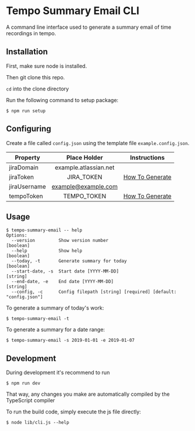 # Tempo Summary Email CLI

A command line interface used to generate a summary email of time recordings in tempo.

## Installation

First, make sure node is installed.

Then git clone this repo.

`cd` into the clone directory

Run the following command to setup package:
```shell script
$ npm run setup
```

## Configuring

Create a file called `config.json` using the template file `example.config.json`.

Property | Place Holder | Instructions
--- | :---: | --- 
jiraDomain | example.atlassian.net||
jiraToken | JIRA_TOKEN | [How To Generate](https://confluence.atlassian.com/cloud/api-tokens-938839638.html)
jiraUsername | example@example.com ||
tempoToken | TEMPO_TOKEN | [How To Generate](https://tempo-io.atlassian.net/wiki/spaces/KB/pages/199065601/How+to+use+Tempo+Cloud+REST+APIs)

## Usage

```shell script
$ tempo-summary-email -- help
Options:
  --version         Show version number                                [boolean]
  --help            Show help                                          [boolean]
  --today, -t       Generate summary for today                         [boolean]
  --start-date, -s  Start date [YYYY-MM-DD]                             [string]
  --end-date, -e    End date [YYYY-MM-DD]                               [string]
  --config, -c      Config filepath [string] [required] [default: "config.json"]
```

To generate a summary of today's work:
```shell script
$ tempo-summary-email -t
```

To generate a summary for a date range:
```shell script
$ tempo-summary-email -s 2019-01-01 -e 2019-01-07
```

## Development

During development it's recommend to run
```shell script
$ npm run dev
```

That way, any changes you make are automatically compiled by the TypeScript compiler

To run the build code, simply execute the js file directly:
```shell script
$ node lib/cli.js --help
```